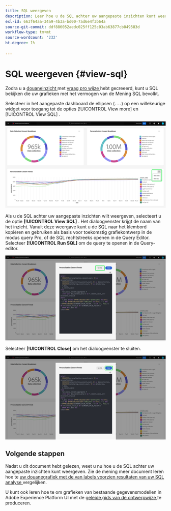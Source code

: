 ```yaml
---
title: SQL weergeven
description: Leer hoe u de SQL achter uw aangepaste inzichten kunt weergeven.
exl-id: 663f64aa-34a9-4b3a-bd00-7ad6e4f3b64a
source-git-commit: ddf886052aedc025ff125c03ab63877cb049583d
workflow-type: tm+mt
source-wordcount: '232'
ht-degree: 1%

---
```


# SQL weergeven {#view-sql}

Zodra u a [ douaneinzicht ](./overview.md) met [ vraag pro wijze ](./overview.md#query-pro-mode) hebt gecreeerd, kunt u SQL bekijken die uw grafieken met het vermogen van de Mening SQL bevolkt.

Selecteer in het aangepaste dashboard de ellipsen (`...`) op een willekeurige widget voor toegang tot de opties [!UICONTROL View more] en [!UICONTROL View SQL] .

![ een douanedashboard van A met de ellipsen van een inzicht dropdown menu en de Mening meer en benadrukte SQL opties van de Mening.](../images/sql-insights-query-pro-mode/ellipses-dropdown.png)

Als u de SQL achter uw aangepaste inzichten wilt weergeven, selecteert u de optie **[!UICONTROL View SQL]** . Het dialoogvenster krijgt de naam van het inzicht. Vanuit deze weergave kunt u de SQL naar het klembord kopiëren en gebruiken als basis voor toekomstig grafiekontwerp in de modus query Pro, of de SQL rechtstreeks openen in de Query Editor. Selecteer **[!UICONTROL Run SQL]** om de query te openen in de Query-editor.

![ dialoog die van A SQL van een inzicht met SQL toont en SQL benadrukte optie van de Looppas.](../images/sql-insights-query-pro-mode/view-sql.png)

Selecteer **[!UICONTROL Close]** om het dialoogvenster te sluiten.

![ dialoog die van A SQL van een inzicht met de Dichte benadrukte optie toont.](../images/sql-insights-query-pro-mode/close-sql-dialog.png)

## Volgende stappen

Nadat u dit document hebt gelezen, weet u nu hoe u de SQL achter uw aangepaste inzichten kunt weergeven. Zie de mening meer document leren hoe te [ uw douanegrafiek met de van labels voorzien resultaten van uw SQL analyse ](./view-more.md) vergelijken.

U kunt ook leren hoe te om grafieken van bestaande gegevensmodellen in Adobe Experience Platform UI met de [ geleide gids van de ontwerpwijze ](../standard-dashboards.md) te produceren.
